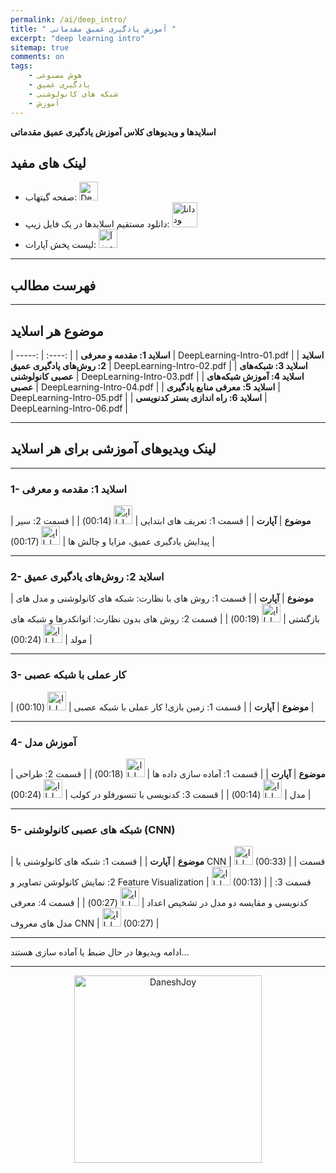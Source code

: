 ```yaml
---
permalink: /ai/deep_intro/
title: " آموزش یادگیری عمیق مقدماتی "
excerpt: "deep learning intro"
sitemap: true
comments: on
tags:
    - هوش مصنوعی
    - یادگیری عمیق
    - شبکه های کانولوشنی
    - آموزش
---
```


**اسلایدها و ویدیوهای کلاس آموزش یادگیری عمیق مقدماتی**

## لینک های مفید
- صفحه گیتهاب: <a  href="https://github.com/DaneshJoy/DeepLearning_Intro" target="_blank"><img src="{{ '/assets/images/github.png' | relative_url }}" width="30px" title="DeepLearning_Intro on Github" alt="DeepLearning_Intro on Github"></a><br/>
- دانلود مستقیم اسلایدها در یک فایل زیپ: <a  href="https://github.com/DaneshJoy/DeepLearning_Intro/archive/master.zip"><img src="{{ '/assets/images/download.png' | relative_url }}" width="40px" title="دانلود" alt="دانلود"></a><br/>
- لیست پخش آپارات: <a  href="https://www.aparat.com/playlist/282124" target="_blank"><img src="{{ '/assets/images/aparat.png' | relative_url }}" width="30px" title="آموزش یادگیری عمیق (مقدماتی)" alt="آموزش یادگیری عمیق (مقدماتی)"></a><br/>

-------------------------------------
## فهرست مطالب
-------------------------------------

## موضوع هر اسلاید

| -----: | :----: |
| **اسلاید 1: مقدمه و معرفی** | DeepLearning-Intro-01.pdf |
| **اسلاید 2: روش‌های یادگیری عمیق** | DeepLearning-Intro-02.pdf |
| **اسلاید 3: شبکه‌های عصبی کانولوشنی** | DeepLearning-Intro-03.pdf |
| **اسلاید 4: آموزش شبکه‌های عصبی** | DeepLearning-Intro-04.pdf |
| **اسلاید 5: معرفی منابع یادگیری** | DeepLearning-Intro-05.pdf |
| **اسلاید 6: راه اندازی بستر کدنویسی** | DeepLearning-Intro-06.pdf |

-------------------------------------

## لینک ویدیوهای آموزشی برای هر اسلاید

-------------------------------------

### 1- اسلاید 1: مقدمه و معرفی

| **موضوع** | **آپارت** |
| قسمت 1: تعریف های ابتدایی  | <a href="https://aparat.com/v/PwtqF?playlist=282124" target="_blank"><img src="{{ '/assets/images/aparat.png' | relative_url }}" width="30px" title="اپارات" alt="اپارات"></a> (00:14) |
| قسمت 2: سیر پیدایش یادگیری عمیق، مزایا و چالش ها  | <a href="https://aparat.com/v/qdxOi?playlist=282124" target="_blank"><img src="{{ '/assets/images/aparat.png' | relative_url }}" width="30px" title="اپارات" alt="اپارات"></a> (00:17) |

-------------------------------------

### 2- اسلاید 2: روش‌های یادگیری عمیق

| **موضوع** | **آپارت** |
| قسمت 1: روش های با نظارت: شبکه های کانولوشنی و مدل های بازگشتی | <a href="https://aparat.com/v/sN3LF?playlist=282124" target="_blank"><img src="{{ '/assets/images/aparat.png' | relative_url }}" width="30px" title="اپارات" alt="اپارات"></a> (00:19) |
| قسمت 2: روش های بدون نظارت: اتوانکدرها و شبکه های مولد |  <a href="https://aparat.com/v/7xKig?playlist=282124" target="_blank"><img src="{{ '/assets/images/aparat.png' | relative_url }}" width="30px" title="اپارات" alt="اپارات"></a> (00:24) |

-------------------------------------

### 3- کار عملی با شبکه عصبی

| **موضوع** | **آپارت** |
| قسمت 1: زمین بازی! کار عملی با شبکه عصبی | <a href="https://aparat.com/v/MmiY5?playlist=282124" target="_blank"><img src="{{ '/assets/images/aparat.png' | relative_url }}" width="30px" title="اپارات" alt="اپارات"></a> (00:10) |

-------------------------------------

### 4- آموزش مدل

| **موضوع** | **آپارت** |
| قسمت 1: آماده سازی داده ها | <a href="https://aparat.com/v/B6jLz?playlist=282124" target="_blank"><img src="{{ '/assets/images/aparat.png' | relative_url }}" width="30px" title="اپارات" alt="اپارات"></a> (00:18) |
| قسمت 2: طراحی مدل | <a href="https://www.aparat.com/v/KolYT?playlist=282124" target="_blank"><img src="{{ '/assets/images/aparat.png' | relative_url }}" width="30px" title="اپارات" alt="اپارات"></a> (00:14) |
| قسمت 3: کدنویسی با تنسورفلو در کولب | <a href="https://aparat.com/v/8hoWC?playlist=282124" target="_blank"><img src="{{ '/assets/images/aparat.png' | relative_url }}" width="30px" title="اپارات" alt="اپارات"></a> (00:24) |

-------------------------------------

### 5- شبکه های عصبی کانولوشنی (CNN)

| **موضوع** | **آپارت** |
| قسمت 1: شبکه های کانولوشنی یا CNN | <a href="https://www.aparat.com/v/52kB6?playlist=282124" target="_blank"><img src="{{ '/assets/images/aparat.png' | relative_url }}" width="30px" title="اپارات" alt="اپارات"></a> (00:33) |
| قسمت 2: نمایش کانولوشن تصاویر و Feature Visualization | <a href="https://www.aparat.com/v/5QHZ8?playlist=282124" target="_blank"><img src="{{ '/assets/images/aparat.png' | relative_url }}" width="30px" title="اپارات" alt="اپارات"></a> (00:13) |
| قسمت 3: کدنویسی و مقایسه دو مدل در تشخیص اعداد | <a href="https://www.aparat.com/v/Aa0v4?playlist=282124" target="_blank"><img src="{{ '/assets/images/aparat.png' | relative_url }}" width="30px" title="اپارات" alt="اپارات"></a> (00:27) |
| قسمت 4: معرفی مدل های معروف CNN | <a href="https://www.aparat.com/v/Clbes?playlist=282124" target="_blank"><img src="{{ '/assets/images/aparat.png' | relative_url }}" width="30px" title="اپارات" alt="اپارات"></a> (00:27) |

-------------------------------------
ادامه ویدیوها در حال ضبط یا آماده سازی هستند...

-------------------------------------

<p align="center">
  <a href="https://daneshjoy.ir">
    <img src="{{ '/assets/images/DaneshJoy.png' | relative_url }}" width="300px" title="DaneshJoy" alt="DaneshJoy"> 
  </a>
</p>

<div class="well">
<div class="rw-ui-container"></div>
</div>

